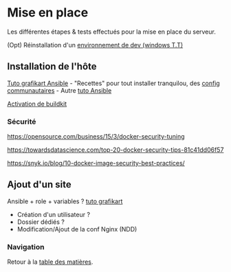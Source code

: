 # Mise en place

Les différentes étapes & tests effectués pour la mise en place du serveur.

(Opt) Réinstallation d'un [environnement de dev (windows T.T)](https://github.com/youpiwaza/install-dev-env)


## Installation de l'hôte

[Tuto grafikart Ansible](https://www.youtube.com/watch?v=DwNapBHypE8)
	- "Recettes" pour tout installer tranquilou, des [config communautaires](https://galaxy.ansible.com/)
	- Autre [tuto Ansible](https://www.codementor.io/mamytianarakotomalala/how-to-deploy-docker-container-with-ansible-on-debian-8-mavm48kw0)
	
[Activation de buildkit](https://docs.docker.com/develop/develop-images/build_enhancements/#to-enable-buildkit-builds)


### Sécurité

https://opensource.com/business/15/3/docker-security-tuning

https://towardsdatascience.com/top-20-docker-security-tips-81c41dd06f57

https://snyk.io/blog/10-docker-image-security-best-practices/



## Ajout d'un site

Ansible + role + variables ? [tuto grafikart](https://www.youtube.com/watch?v=DwNapBHypE8)

- Création d'un utilisateur ?
- Dossier dédiés ?
- Modification/Ajout de la conf Nginx (NDD)


### Navigation

Retour à la [table des matières](https://github.com/youpiwaza/notes-serveur).